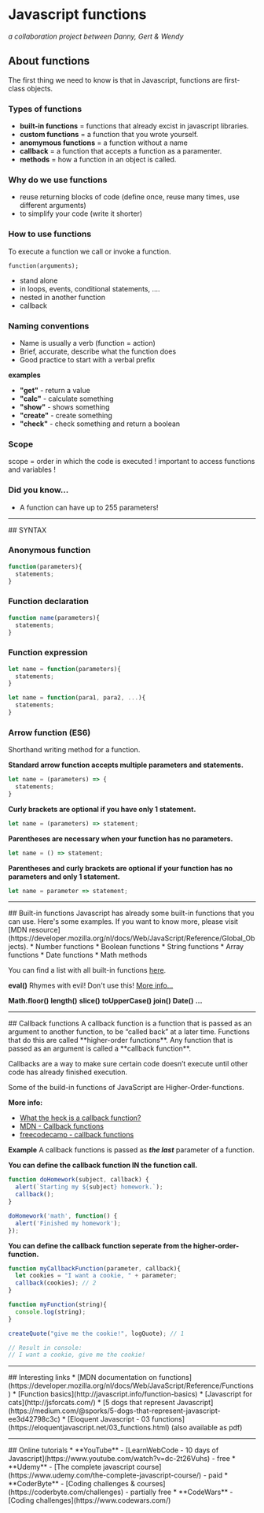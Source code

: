 # Javascript functions
*a collaboration project between Danny, Gert & Wendy*
## About functions
The first thing we need to know is that in Javascript, functions are first-class objects.
### Types of functions
* **built-in functions** = functions that already excist in javascript libraries.
* **custom functions** = a function that you wrote yourself.
* **anomymous functions** = a function without a name
* **callback** = a function that accepts a function as a paramenter.
* **methods** = how a function in an object is called.

### Why do we use functions
* reuse returning blocks of code (define once, reuse many times, use different arguments)
* to simplify your code (write it shorter)

### How to use functions
To execute a function we call or invoke a function.
```
function(arguments);
```

* stand alone
* in loops, events, conditional statements, ....
* nested in another function
* callback

### Naming conventions
* Name is usually a verb (function = action)
* Brief, accurate, describe what the function does
* Good practice to start with a verbal prefix

**examples**
* **"get"** - return a value
* **"calc"** - calculate something
* **"show"** - shows something
* **"create"** - create something
* **"check"** - check something and return a boolean

### Scope
scope = order in which the code is executed
  ! important to access functions and variables !

### Did you know...
* A function can have up to 255 parameters!
<hr>
## SYNTAX

### Anonymous function
```javascript
function(parameters){
  statements;
}
```

### Function declaration
```javascript
function name(parameters){
  statements;
}
```

### Function expression
```javascript
let name = function(parameters){
  statements;
}
```
```javascript
let name = function(para1, para2, ...){
  statements;
}
```

### Arrow function (ES6)
Shorthand writing method for a function.

**Standard arrow function accepts multiple parameters and statements.**
```javascript
let name = (parameters) => {
  statements;
}
```

**Curly brackets are optional if you have only 1 statement.**
```javascript
let name = (parameters) => statement;
```

**Parentheses are necessary when your function has no parameters.**
```javascript
let name = () => statement;
```

**Parentheses and curly brackets are optional if your function has no parameters and only 1 statement.**
```javascript
let name = parameter => statement;
```
<hr>
## Built-in functions
Javascript has already some built-in functions that you can use. Here's some examples. If you want to know more, please visit   [MDN resource](https://developer.mozilla.org/nl/docs/Web/JavaScript/Reference/Global_Objects).
* Number functions
* Boolean functions
* String functions
* Array functions
* Date functions
* Math methods

You can find a list with all built-in functions [here](https://www.tutorialspoint.com/javascript/javascript_builtin_functions).

**eval()**
Rhymes with evil! Don't use this!
[More info...](https://developer.mozilla.org/nl/docs/Web/JavaScript/Reference/Global_Objects/eval#Do_not_ever_use_eval!)

**Math.floor()**
**length()**
**slice()**
**toUpperCase()**
**join()**
**Date()**
**...**
<hr>
## Callback functions
A callback function is a function that is passed as an argument to another function, to be “called back” at a later time. Functions that do this are called **higher-order functions**. Any function that is passed as an argument is called a **callback function**.

Callbacks are a way to make sure certain code doesn’t execute until other code has already finished execution.

Some of the build-in functions of JavaScript are Higher-Order-functions.

**More info:**

* [What the heck is a callback function?](https://codeburst.io/javascript-what-the-heck-is-a-callback-aba4da2deced)
* [MDN - Callback functions](https://developer.mozilla.org/en-US/docs/Glossary/Callback_function)
* [freecodecamp - callback functions](https://guide.freecodecamp.org/javascript/callback-functions/)

**Example**
A callback functions is passed as ***the last*** parameter of a function.

**You can define the callback function IN the function call.**
```JavaScript
function doHomework(subject, callback) {
  alert(`Starting my ${subject} homework.`);
  callback();
}

doHomework('math', function() {
  alert('Finished my homework');
});
```
**You can define the callback function seperate from the higher-order-function.**
```JavaScript
function myCallbackFunction(parameter, callback){
  let cookies = "I want a cookie, " + parameter;
  callback(cookies); // 2
}

function myFunction(string){
  console.log(string);
}

createQuote("give me the cookie!", logQuote); // 1

// Result in console:
// I want a cookie, give me the cookie!
```


<hr>
## Interesting links
* [MDN documentation on functions](https://developer.mozilla.org/nl/docs/Web/JavaScript/Reference/Functions)
* [Function basics](http://javascript.info/function-basics)
* [Javascript for cats](http://jsforcats.com/)
* [5 dogs that represent Javascript](https://medium.com/@sporks/5-dogs-that-represent-javascript-ee3d42798c3c)
* [Eloquent Javascript - 03 functions](https://eloquentjavascript.net/03_functions.html) (also available as pdf)

<hr>
## Online tutorials
* **YouTube** - [LearnWebCode - 10 days of Javascript](https://www.youtube.com/watch?v=dc-2t26Vuhs) - free
* **Udemy** - [The complete javascript course](https://www.udemy.com/the-complete-javascript-course/) - paid
* **CoderByte** - [Coding challenges & courses](https://coderbyte.com/challenges) - partially free
* **CodeWars** - [Coding challenges](https://www.codewars.com/)
